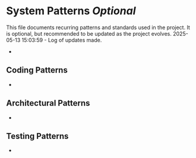 # System Patterns *Optional*

This file documents recurring patterns and standards used in the project.
It is optional, but recommended to be updated as the project evolves.
2025-05-13 15:03:59 - Log of updates made.

*

## Coding Patterns

*   

## Architectural Patterns

*   

## Testing Patterns

*